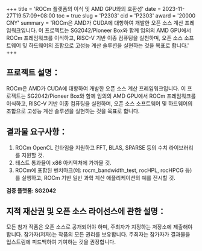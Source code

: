 +++
title = 'ROCm 플랫폼의 이식 및 AMD GPU와의 호환성'
date = 2023-11-27T19:57:09+08:00
toc = true
slug = 'P2303'
cid = 'P2303'
award = '20000 CNY'
summary = 'ROCm은 AMD가 CUDA에 대항하여 개발한 오픈 소스 계산 프레임워크입니다. 이 프로젝트는 SG2042/Pioneer Box와 함께 임의의 AMD GPU에서 ROCm 프레임워크를 이식하고, RISC-V 기반 이종 컴퓨팅을 실천하며, 오픈 소스 소프트웨어 및 하드웨어의 조합으로 고성능 계산 솔루션을 실현하는 것을 목표로 합니다.'
+++

## 프로젝트 설명：

ROCm은 AMD가 CUDA에 대항하여 개발한 오픈 소스 계산 프레임워크입니다. 이 프로젝트는 SG2042/Pioneer Box와 함께 임의의 AMD GPU에서 ROCm 프레임워크를 이식하고, RISC-V 기반 이종 컴퓨팅을 실천하며, 오픈 소스 소프트웨어 및 하드웨어의 조합으로 고성능 계산 솔루션을 실현하는 것을 목표로 합니다.

## 결과물 요구사항：

1. ROCm OpenCL 런타임을 지원하고 FFT, BLAS, SPARSE 등의 수치 라이브러리를 지원할 것.
2. 테스트 통과율이 x86 아키텍처에 가까울 것.
3. ROCm에 포함된 벤치마크(예: rocm_bandwidth_test, rocHPL, rocHPCG 등)를 실행하고, ROCm 기반 일반 과학 계산 애플리케이션의 예를 전시할 것.

**검증 플랫폼: SG2042**

## 지적 재산권 및 오픈 소스 라이선스에 관한 설명：

모든 참가 작품은 오픈 소스로 공개되어야 하며, 주최자가 지정하는 저장소에 제출해야 합니다. 참가자(저자)는 작품의 모든 권리를 보유합니다. 주최자는 참가자가 결과물을 업스트림에 피드백하여 기여하는 것을 권장합니다.